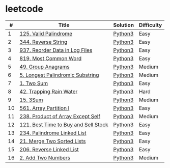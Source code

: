 # leetcode

| # | Title | Solution | Difficulty |
|---| ----- | -------- | ---------- |
|1|[125. Valid Palindrome](https://leetcode.com/problems/valid-palindrome/) | [Python3](./srcs/python3/125_valid_palindrome.py) |Easy|
|2|[344. Reverse String](https://leetcode.com/problems/reverse-string/) | [Python3](./srcs/python3/344_reverse_string.py) |Easy|
|3|[937. Reorder Data in Log Files](https://leetcode.com/problems/reorder-data-in-log-files/) | [Python3](./srcs/python3/937_reorder_data_in_log_files.py) |Easy|
|4|[819. Most Common Word](https://leetcode.com/problems/most-common-word/) | [Python3](./srcs/python3/819_most_common_word.py) |Easy|
|5|[49. Group Anagrams](https://leetcode.com/problems/group-anagrams/) | [Python3](./srcs/python3/49_group_anagrams.py) |Medium|
|6|[5. Longest Palindromic Substring](https://leetcode.com/problems/longest-palidromic-substring/) | [Python3](./srcs/python3/5_longest_palindromic_substring.py) |Medium|
|7|[1. Two Sum](https://leetcode.com/problems/two-sum/) | [Python3](./srcs/python3/1_two_sum.py) |Easy|
|8|[42. Trapping Rain Water](https://leetcode.com/problems/trapping-rain-water/) | [Python3](./srcs/python3/42_trapping_rain_water.py) |Hard|
|9|[15. 3Sum](https://leetcode.com/problems/3sum/) | [Python3](./srcs/python3/15_3sum.py) |Medium|
|10|[561. Array Partition I](https://leetcode.com/problems/array-partition-i/) | [Python3](./srcs/python3/561_array_partition_i.py) |Easy|
|11|[238. Product of Array Except Self](https://leetcode.com/problems/product-of-array-except-self/) | [Python3](./srcs/python3/238_product_of_array_except_self.py) |Medium|
|12|[121. Best Time to Buy and Sell Stock](https://leetcode.com/problems/best-time-to-buy-and-sell-stock/) | [Python3](./srcs/python3/121_best_time_to_buy_and_sell_stock.py) |Easy|
|13|[234. Palindrome Linked List](https://leetcode.com/problems/palindrome-linked-list/) | [Python3](./srcs/python3/234_palindrome_linked_list.py) |Easy|
|14|[21. Merge Two Sorted Lists](https://leetcode.com/problems/merge-two-sorted-lists/) | [Python3](./srcs/python3/21_merge_two_sorted_lists.py) |Easy|
|15|[206. Reverse Linked List](https://leetcode.com/problems/reverse-linked-list/) | [Python3](./srcs/python3/206_reverse_linked_list.py) |Easy|
|16|[2. Add Two Numbers](https://leetcode.com/problems/add-two-numbers/) | [Python3](./srcs/python3/2_add_two_numbers.py) |Medium|
